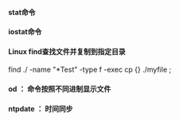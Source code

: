 



#### stat命令



#### iostat命令



#### Linux find查找文件并复制到指定目录

find ./ -name "*Test" -type f -exec cp {} ./myfile \;

#### od ： 命令按照不同进制显示文件



#### ntpdate ： 时间同步







